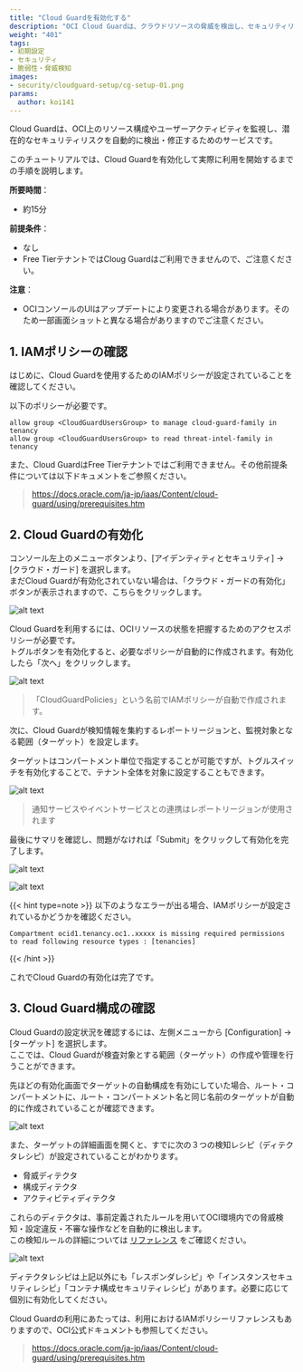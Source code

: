 ```yaml
---
title: "Cloud Guardを有効化する"
description: "OCI Cloud Guardは、クラウドリソースの脅威を検出し、セキュリティリスクを軽減する強力なツールです。本記事では、Cloud Guardの有効化から基本設定までを解説します。"
weight: "401"
tags:
- 初期設定
- セキュリティ
- 脆弱性・脅威検知
images:
- security/cloudguard-setup/cg-setup-01.png
params:
  author: koi141
---
```


Cloud Guardは、OCI上のリソース構成やユーザーアクティビティを監視し、潜在的なセキュリティリスクを自動的に検出・修正するためのサービスです。

このチュートリアルでは、Cloud Guardを有効化して実際に利用を開始するまでの手順を説明します。

**所要時間**：
- 約15分

**前提条件**：
- なし
- Free TierテナントではCloug Guardはご利用できませんので、ご注意ください。

**注意**：
- OCIコンソールのUIはアップデートにより変更される場合があります。そのため一部画面ショットと異なる場合がありますのでご注意ください。


## 1. IAMポリシーの確認
はじめに、Cloud Guardを使用するためのIAMポリシーが設定されていることを確認してください。

以下のポリシーが必要です。
```
allow group <CloudGuardUsersGroup> to manage cloud-guard-family in tenancy
allow group <CloudGuardUsersGroup> to read threat-intel-family in tenancy
```

また、Cloud GuardはFree Tierテナントではご利用できません。その他前提条件については以下ドキュメントをご参照ください。

> https://docs.oracle.com/ja-jp/iaas/Content/cloud-guard/using/prerequisites.htm


## 2. Cloud Guardの有効化
コンソール左上のメニューボタンより、[アイデンティティとセキュリティ] → [クラウド・ガード] を選択します。  
まだCloud Guardが有効化されていない場合は、「クラウド・ガードの有効化」ボタンが表示されますので、こちらをクリックします。

![alt text](./cg-setup-01.png)

Cloud Guardを利用するには、OCIリソースの状態を把握するためのアクセスポリシーが必要です。  
トグルボタンを有効化すると、必要なポリシーが自動的に作成されます。有効化したら「次へ」をクリックします。

![alt text](./cg-setup-02.png)

>「CloudGuardPolicies」という名前でIAMポリシーが自動で作成されます。

次に、Cloud Guardが検知情報を集約するレポートリージョンと、監視対象となる範囲（ターゲット）を設定します。

ターゲットはコンパートメント単位で指定することが可能ですが、トグルスイッチを有効化することで、テナント全体を対象に設定することもできます。

![alt text](./cg-setup-03.png)

> 通知サービスやイベントサービスとの連携はレポートリージョンが使用されます

最後にサマリを確認し、問題がなければ「Submit」をクリックして有効化を完了します。

![alt text](./cg-setup-04.png)

![alt text](./cg-setup-05.png)


{{< hint type=note >}}
以下のようなエラーが出る場合、IAMポリシーが設定されているかどうかを確認ください。  
```
Compartment ocid1.tenancy.oc1..xxxxx is missing required permissions to read following resource types : [tenancies]
```
{{< /hint >}}

これでCloud Guardの有効化は完了です。


## 3. Cloud Guard構成の確認
Cloud Guardの設定状況を確認するには、左側メニューから [Configuration] → [ターゲット] を選択します。  
ここでは、Cloud Guardが検査対象とする範囲（ターゲット）の作成や管理を行うことができます。

先ほどの有効化画面でターゲットの自動構成を有効にしていた場合、ルート・コンパートメントに、ルート・コンパートメント名と同じ名前のターゲットが自動的に作成されていることが確認できます。

![alt text](./cg-setup-06.png)


また、ターゲットの詳細画面を開くと、すでに次の３つの検知レシピ（ディテクタレシピ）が設定されていることがわかります。
- 脅威ディテクタ
- 構成ディテクタ
- アクティビティディテクタ

これらのディテクタは、事前定義されたルールを用いてOCI環境内での脅威検知・設定違反・不審な操作などを自動的に検出します。  
この検知ルールの詳細については [リファレンス](https://docs.oracle.com/ja-jp/iaas/Content/cloud-guard/using/detect-recipes.htm) をご確認ください。

![alt text](./cg-setup-07.png)

ディテクタレシピは上記以外にも「レスポンダレシピ」や「インスタンスセキュリティレシピ」「コンテナ構成セキュリティレシピ」があります。必要に応じて個別に有効化してください。


Cloud Guardの利用にあたっては、利用におけるIAMポリシーリファレンスもありますので、OCI公式ドキュメントも参照してください。
> https://docs.oracle.com/ja-jp/iaas/Content/cloud-guard/using/prerequisites.htm

